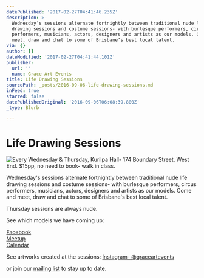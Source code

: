```yaml
---
datePublished: '2017-02-27T04:41:46.235Z'
description: >-
  Wednesday’s sessions alternate fortnightly between traditional nude life
  drawing sessions and costume sessions- with burlesque performers, circus
  performers, musicians, actors, designers and artists as our models. Come and
  meet, draw and chat to some of Brisbane’s best local talent.
via: {}
author: []
dateModified: '2017-02-27T04:41:44.101Z'
publisher:
  url: ''
  name: Grace Art Events
title: Life Drawing Sessions
sourcePath: _posts/2016-09-06-life-drawing-sessions.md
inFeed: true
starred: false
datePublishedOriginal: '2016-09-06T06:08:39.800Z'
_type: Blurb

---
```

# Life Drawing Sessions
![Every Wednesday & Thursday, Kurilpa Hall- 174 Boundary Street, West End. $15pp, no need to book- walk in class. ](https://the-grid-user-content.s3-us-west-2.amazonaws.com/492a3ecc-eb07-4ea6-b063-414307d6aef8.jpg)

Wednesday's sessions alternate fortnightly between traditional nude life drawing sessions and costume sessions- with burlesque performers, circus performers, musicians, actors, designers and artists as our models. Come and meet, draw and chat to some of Brisbane's best local talent.

Thursday sessions are always nude.

See which models we have coming up:

[Facebook][0]  
[Meetup][1]  
[Calendar][2]

See artworks created at the sessions: [Instagram- @graceartevents][3]

or join our [mailing list][4] to stay up to date.

[0]: http://www.facebook.com/GraceArtEvent5
[1]: http://www.meetup.com/graceartevents
[2]: http://she6r19aiflsftrl0qc00e81a0@group.calendar.google.com/
[3]: http://www.instagram.com/graceartevents
[4]: http://eepurl.com/bE-Fa1